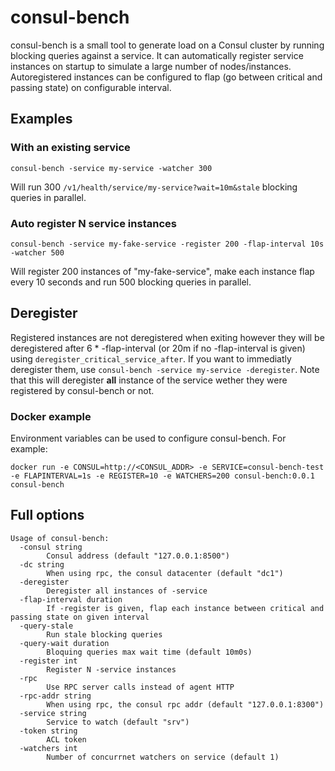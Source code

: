 # consul-bench

consul-bench is a small tool to generate load on a Consul cluster by running blocking queries against a service.
It can automatically register service instances on startup to simulate a large number of nodes/instances.
Autoregistered instances can be configured to flap (go between critical and passing state) on configurable interval.

## Examples

### With an existing service

```
consul-bench -service my-service -watcher 300
```

Will run 300 `/v1/health/service/my-service?wait=10m&stale` blocking queries in parallel.

### Auto register N service instances

```
consul-bench -service my-fake-service -register 200 -flap-interval 10s -watcher 500
```

Will register 200 instances of "my-fake-service", make each instance flap every 10 seconds and run 500 blocking queries in parallel.

## Deregister

Registered instances are not deregistered when exiting however they will be deregistered after 6 * -flap-interval (or 20m if no -flap-interval is given) using `deregister_critical_service_after`.
If you want to immediatly deregister them, use `consul-bench -service my-service -deregister`. Note that this will deregister **all** instance of the service wether they were registered by consul-bench or not.

### Docker example

Environment variables can be used to configure consul-bench. For example:

```
docker run -e CONSUL=http://<CONSUL_ADDR> -e SERVICE=consul-bench-test -e FLAPINTERVAL=1s -e REGISTER=10 -e WATCHERS=200 consul-bench:0.0.1 consul-bench
```

## Full options

```
Usage of consul-bench:
  -consul string
    	Consul address (default "127.0.0.1:8500")
  -dc string
    	When using rpc, the consul datacenter (default "dc1")
  -deregister
    	Deregister all instances of -service
  -flap-interval duration
    	If -register is given, flap each instance between critical and passing state on given interval
  -query-stale
    	Run stale blocking queries
  -query-wait duration
    	Bloquing queries max wait time (default 10m0s)
  -register int
    	Register N -service instances
  -rpc
    	Use RPC server calls instead of agent HTTP
  -rpc-addr string
    	When using rpc, the consul rpc addr (default "127.0.0.1:8300")
  -service string
    	Service to watch (default "srv")
  -token string
    	ACL token
  -watchers int
    	Number of concurrnet watchers on service (default 1)

```
